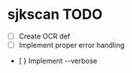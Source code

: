 # sjkscan TODO

* [ ] Create OCR def
* [ ] Implement proper error handling
* [ } Implement --verbose
